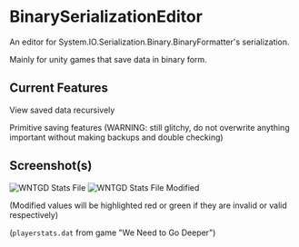 # BinarySerializationEditor
 An editor for System.IO.Serialization.Binary.BinaryFormatter's serialization.
 
 Mainly for unity games that save data in binary form.


## Current Features
View saved data recursively

Primitive saving features (WARNING: still glitchy, do not overwrite anything important without making backups and double checking)

## Screenshot(s)

![WNTGD Stats File](https://user-images.githubusercontent.com/63355054/178562648-515373a2-db0d-473a-974c-50bf658b22b5.png)
![WNTGD Stats File Modified](https://user-images.githubusercontent.com/63355054/178563596-d1eee8c1-94d6-47a1-974b-ad8efa2aef79.png)


(Modified values will be highlighted red or green if they are invalid or valid respectively)

(`playerstats.dat` from game "We Need to Go Deeper")
